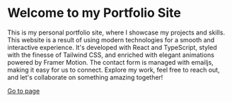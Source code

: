 # Welcome to my Portfolio Site

This is my personal portfolio site, where I showcase my projects and skills. This website is a result of using modern technologies for a smooth and interactive experience. It's developed with React and TypeScript, styled with the finesse of Tailwind CSS, and enriched with elegant animations powered by Framer Motion. The contact form is managed with emailjs, making it easy for us to connect. Explore my work, feel free to reach out, and let's collaborate on something amazing together!

<a href="https://yurii2007.github.io/portfolio" target="_blank" rel="noreferrer">Go to page</a>